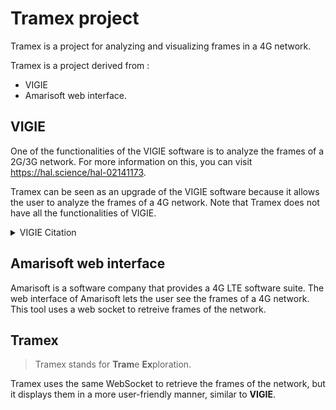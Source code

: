 # Tramex project

Tramex is a project for analyzing and visualizing frames in a 4G network.

Tramex is a project derived from :

- VIGIE
- Amarisoft web interface.

## VIGIE

One of the functionalities of the VIGIE software is to analyze the frames of a 2G/3G network. For more information on this, you can visit <https://hal.science/hal-02141173>.

Tramex can be seen as an upgrade of the VIGIE software because it allows the user to analyze the frames of a 4G network. Note that Tramex does not have all the functionalities of VIGIE.

<details>

<summary>VIGIE Citation</summary>

```bibtex
@article{oyedapo:hal-02141173,
  TITLE = {{VIGIE : A learning tool for cellular air interfaces (GSM, GPRS, UMTS, WiFi)}},
  AUTHOR = {Oyedapo, Olufemi and Martins, Philippe and Lagrange, Xavier},
  URL = {https://hal.science/hal-02141173},
  JOURNAL = {{The IPSI BgD Transactions on Internet Research}},
  HAL_LOCAL_REFERENCE = {1097},
  VOLUME = {1},
  NUMBER = {2},
  PAGES = {65 - 69},
  YEAR = {2005},
  KEYWORDS = {UMTS},
  HAL_ID = {hal-02141173},
  HAL_VERSION = {v1},
}
```

</details>

## Amarisoft web interface

Amarisoft is a software company that provides a 4G LTE software suite. The web interface of Amarisoft lets the user see the frames of a 4G network. This tool uses a web socket to retreive frames of the network.

## Tramex

> Tramex stands for **Tram**e **Ex**ploration.

Tramex uses the same WebSocket to retrieve the frames of the network, but it displays them in a more user-friendly manner, similar to **VIGIE**.
